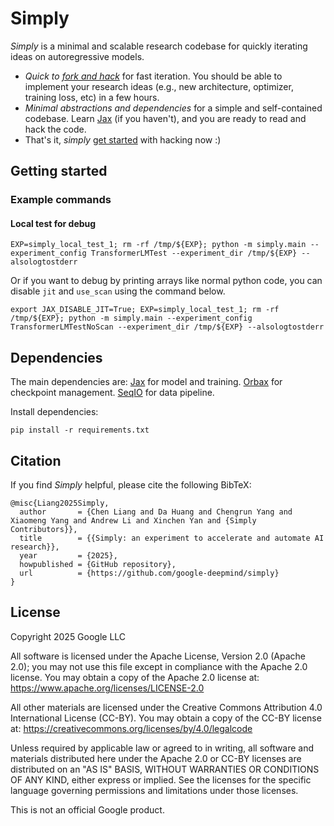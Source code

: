 <!-- mdlint off(LINE_OVER_80) -->
# Simply

*Simply* is a minimal and scalable research codebase for quickly iterating ideas on autoregressive models.

- *Quick to [fork and hack](#getting-started)* for fast iteration. You should be able to implement your research ideas (e.g., new architecture, optimizer, training loss, etc) in a few hours.
- *Minimal abstractions and dependencies* for a simple and self-contained codebase. Learn [Jax](https://jax.readthedocs.io/en/latest/index.html) (if you haven't), and you are ready to read and hack the code.
- That's it, *simply* [get started](#getting-started) with hacking now :)

## Getting started
### Example commands

#### Local test for debug
```shell
EXP=simply_local_test_1; rm -rf /tmp/${EXP}; python -m simply.main --experiment_config TransformerLMTest --experiment_dir /tmp/${EXP} --alsologtostderr
```
Or if you want to debug by printing arrays like normal python code, you can disable `jit` and `use_scan` using the command below.

```shell
export JAX_DISABLE_JIT=True; EXP=simply_local_test_1; rm -rf /tmp/${EXP}; python -m simply.main --experiment_config TransformerLMTestNoScan --experiment_dir /tmp/${EXP} --alsologtostderr
```

## Dependencies

The main dependencies are:
[Jax](https://jax.readthedocs.io/en/latest/index.html) for model and training.
[Orbax](https://orbax.readthedocs.io/en/latest/) for checkpoint management.
[SeqIO](https://github.com/google/seqio) for data pipeline.

Install dependencies:
```
pip install -r requirements.txt
```

## Citation

If you find *Simply* helpful, please cite the following BibTeX:

```
@misc{Liang2025Simply,
  author       = {Chen Liang and Da Huang and Chengrun Yang and Xiaomeng Yang and Andrew Li and Xinchen Yan and {Simply Contributors}},
  title        = {{Simply: an experiment to accelerate and automate AI research}},
  year         = {2025},
  howpublished = {GitHub repository},
  url          = {https://github.com/google-deepmind/simply}
}
```

## License

Copyright 2025 Google LLC

All software is licensed under the Apache License, Version 2.0 (Apache 2.0); you may not use this file except in compliance with the Apache 2.0 license. You may obtain a copy of the Apache 2.0 license at: https://www.apache.org/licenses/LICENSE-2.0

All other materials are licensed under the Creative Commons Attribution 4.0 International License (CC-BY). You may obtain a copy of the CC-BY license at: https://creativecommons.org/licenses/by/4.0/legalcode

Unless required by applicable law or agreed to in writing, all software and materials distributed here under the Apache 2.0 or CC-BY licenses are distributed on an "AS IS" BASIS, WITHOUT WARRANTIES OR CONDITIONS OF ANY KIND, either express or implied. See the licenses for the specific language governing permissions and limitations under those licenses.

This is not an official Google product.

